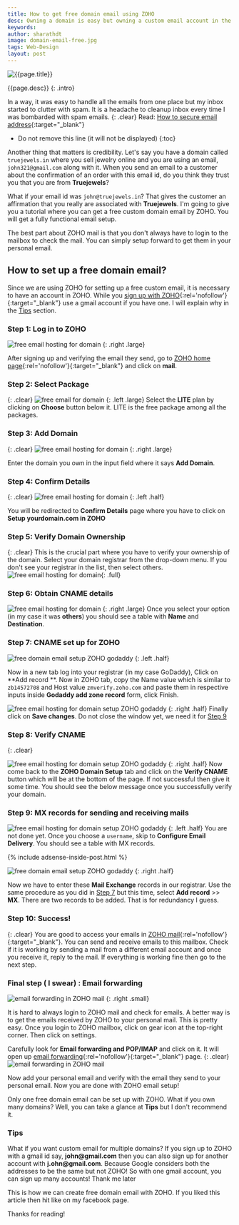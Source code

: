 ```yaml
---
title: How to get free domain email using ZOHO
desc: Owning a domain is easy but owning a custom email account in the domain name is not. Now with ZOHO it is easy to obtain a free domain email. Learn how to setup a domain email free with ZOHO.
keywords: 
author: sharathdt
image: domain-email-free.jpg
tags: Web-Design
layout: post
---
```


<img alt="{{page.title}}" title="{{page.title}}" itemprop="thumbnailUrl" class="left half noborder" src="/thumbs/{{page.image}}">

<i class="fa fa-quote-left fa-3x fa-pull-left fa-border"></i>{{page.desc}}
{: .intro}

In a way, it was easy to handle all the emails from one place but my inbox started to clutter with spam. It is a headache to cleanup inbox every time I was bombarded with spam emails.
{: .clear}
Read: [How to secure email address](/jekyll-contact-form/#step-5-secure-your-email){:target="_blank"}

<div class="clear"></div>   


* Do not remove this line (it will not be displayed) 
{:toc}


Another thing that matters is credibility. Let's say you have a domain called ```truejewels.in``` where you sell jewelry online and you are using an email, ```john321@gmail.com``` along with it. When you send an email to a customer about the confirmation of an order with this email id, do you think they trust you that you are from **Truejewels**?

What if your email id was ```john@truejewels.in```? That gives the customer an affirmation that you really are associated with **Truejewels**. I'm going to give you a tutorial where you can get a free custom domain email by ZOHO. You will get a fully functional email setup.

The best part about ZOHO mail is that you don't always have to login to the mailbox to check the mail. You can simply setup forward to get them in your personal email.

## How to set up a free domain email?

Since we are using ZOHO for setting up a free custom email, it is necessary to have an account in ZOHO. While you [sign up with ZOHO](https://www.zoho.com/signup.html){:rel='nofollow'}{:target="_blank"} use a gmail account if you have one. I will explain why in the [Tips](#Tips) section.

### Step 1: Log in to ZOHO
![free email hosting for domain ](/images/setup-custom-domain-email-with-ZOHO.jpg)
{: .right .large}

After signing up and verifying the email they send, go to [ZOHO home page](https://home.zoho.com/home){:rel='nofollow'}{:target="_blank"} and click on **mail**.


### Step 2: Select Package
{: .clear}
![free email for domain](/images/setup-custom-domain-email-with-ZOHO-2.jpg)
{: .left .large}
Select the **LITE** plan by clicking on **Choose** button below it. LITE is the free package among all the packages.

### Step 3: Add Domain
{: .clear}
![free email hosting for domain](/images/setup-custom-domain-email-with-ZOHO-3.jpg)
{: .right .large}

Enter the domain you own in the input field where it says **Add Domain**.


### Step 4: Confirm Details
{: .clear}
![free email hosting for domain](/images/setup-custom-domain-email-with-ZOHO-4.jpg)
{: .left .half}

You will be redirected to **Confirm Details** page where you have to click on **Setup yourdomain.com in ZOHO**


### Step 5: Verify Domain Ownership
{: .clear}
This is the crucial part where you have to verify your ownership of the domain. Select your domain registrar from the drop-down menu. If you don't see your registrar in the list, then select others.
![free email hosting for domain](/images/setup-custom-domain-email-with-ZOHO-5.jpg){: .full}

### Step 6: Obtain CNAME details

![free email hosting for domain](/images/setup-custom-domain-email-with-ZOHO-6.jpg)
{: .right .large}
Once you select your option (in my case it was **others**) you should see a table with **Name** and **Destination**.


<div id="step7 clear"></div>
<p class="clear"></p>

### Step 7: CNAME set up for ZOHO
![free domain email setup ZOHO godaddy](/images/setup-custom-domain-email-with-ZOHO-7.jpg)
{: .left .half}

Now in a new tab log into your registrar (in my case GoDaddy), Click on **Add record **. Now in ZOHO tab, copy the Name value which is similar to ```zb14572708``` and Host value ```zmverify.zoho.com``` and paste them in respective inputs inside **Godaddy add zone record** form, click Finish.

<p class="clear"></p>

![free email hosting for domain setup ZOHO godaddy](/images/setup-custom-domain-email-with-ZOHO-8.jpg)
{: .right .half}
Finally click on **Save changes**. Do not close the window yet, we need it for <a href="#step9">Step 9</a>

### Step 8: Verify CNAME
{: .clear}

![free email hosting for domain setup ZOHO godaddy](/images/setup-custom-domain-email-with-ZOHO-9.jpg)
{: .right .half}
Now come back to the **ZOHO Domain Setup** tab and click on the **Verify CNAME** button which will be at the bottom of the page. If not successful then give it some time. You should see the below message once you successfully verify your domain.

<div id="step9 clear"></div>

### Step 9: MX records for sending and receiving mails

![free email hosting for domain setup ZOHO godaddy](/images/setup-custom-domain-email-with-ZOHO-10.jpg)
{: .left .half}
You are not done yet. Once you choose a ```username```, skip to **Configure Email Delivery**. You should see a table with MX records. 

<p class="clear"></p>

{% include adsense-inside-post.html %}


![free domain email setup ZOHO godaddy](/images/setup-custom-domain-email-with-ZOHO-11.jpg)
{: .right .half}

Now we have to enter these **Mail Exchange** records in our registrar. Use the same procedure as you did in <a href="#step7">Step 7</a> but this time, select **Add record** &gt;&gt; **MX**. There are two records to be added. That is for redundancy I guess.

### Step 10: Success!
{: .clear}
You are good to access your emails in [ZOHO mail](https://mail.zoho.com/){:rel='nofollow'}{:target="_blank"}. You can send and receive emails to this mailbox. Check if it is working by sending a mail from a different email account and once you receive it, reply to the mail. If everything is working fine then go to the next step.

### Final step ( I swear) : Email forwarding

![email forwarding in ZOHO mail](/images/setup-custom-domain-email-with-ZOHO-12.jpg)
{: .right .small}

It is hard to always login to ZOHO mail and check for emails. A better way is to get the emails received by ZOHO to your personal mail. This is pretty easy. Once you login to ZOHO mailbox, click on gear icon at the top-right corner. Then click on settings.

Carefully look for **Email forwarding and POP/IMAP** and click on it. It will open up [email forwarding](https://mail.zoho.com/mail/zmset.do#12){:rel='nofollow'}{:target="_blank"} page.
{: .clear}
![email forwarding in ZOHO mail](/images/setup-custom-domain-email-with-ZOHO-13.jpg)

Now add your personal email and verify with the email they send to your personal email. Now you are done with ZOHO email setup!

Only one free domain email can be set up with ZOHO. What if you own many domains? Well, you can take a glance at **Tips** but I don't recommend it.
<div class="tips" id="Tips">
<h3>Tips</h3>
<p>What if you want custom email for multiple domains? If you sign up to ZOHO with a gmail id say, <strong>john@gmail.com</strong> then you can also sign up for another account with <strong>j.ohn@gmail.com</strong>. Because Google considers both the addresses to be the same but not ZOHO! So with one gmail account, you can sign up many accounts! Thank me later</p>
</div>

This is how we can create free domain email with ZOHO. If you liked this article then hit like on my facebook page.

Thanks for reading!